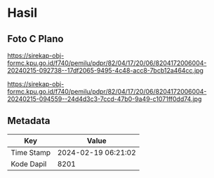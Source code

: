 # Hasil

## Foto C Plano

https://sirekap-obj-formc.kpu.go.id/f740/pemilu/pdpr/82/04/17/20/06/8204172006004-20240215-092738--17df2065-9495-4c48-acc8-7bcb12a464cc.jpg

https://sirekap-obj-formc.kpu.go.id/f740/pemilu/pdpr/82/04/17/20/06/8204172006004-20240215-094559--24d4d3c3-7ccd-47b0-9a49-c1071ff0dd74.jpg


## Metadata

| Key        | Value               |
| ---------- | ------------------- |
| Time Stamp | 2024-02-19 06:21:02 |
| Kode Dapil | 8201                |



